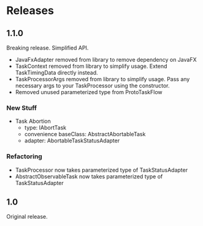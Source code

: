 # Releases
## 1.1.0
Breaking release.  Simplified API.
- JavaFxAdapter removed from library to remove dependency on JavaFX
- TaskContext removed from library to simplify usage.  Extend TaskTimingData directly instead.
- TaskProcessorArgs removed from library to simplify usage.  Pass any necessary args to your TaskProcessor using the constructor.
- Removed unused parameterized type from ProtoTaskFlow
 
### New Stuff
- Task Abortion
    - type: IAbortTask
    - convenience baseClass: AbstractAbortableTask
    - adapter: AbortableTaskStatusAdapter

### Refactoring
- TaskProcessor now takes parameterized type of TaskStatusAdapter
- AbstractObservableTask now takes parameterized type of TaskStatusAdapter

## 1.0
Original release.